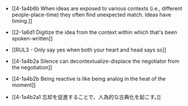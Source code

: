 - [[4-1a4b6b When ideas are exposed to various contexts (i.e., different people-place-time) they often find unexpected match. Ideas have timing.]]

- [[2-1a6d1 Digitize the idea from the context within which that's been spoken-written]]

- [[RUL3 - Only say yes when both your heart and head says so]]

- [[4-1a4b2a Silence can decontextualize-displace the negotiator from the negotiation]]
- [[4-1a4b2b Being reactive is like being analog in the heat of the moment]]
- [[4-1a4b2a1 忘却を促進することで、人為的な古典化を起こす。]]

